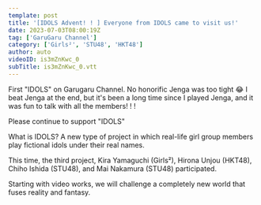 ```yaml
---
template: post
title: '[IDOLS Advent! ! ] Everyone from IDOLS came to visit us!'
date: 2023-07-03T08:00:19Z
tag: ['GaruGaru Channel']
category: ['Girls²', 'STU48', 'HKT48']
author: auto 
videoID: is3mZnKwc_0
subTitle: is3mZnKwc_0.vtt
---
```

First "IDOLS" on Garugaru Channel. No honorific Jenga was too tight 😂 I beat Jenga at the end, but it's been a long time since I played Jenga, and it was fun to talk with all the members! ! !

Please continue to support "IDOLS"

What is IDOLS?
A new type of project in which real-life girl group members play fictional idols under their real names.

This time, the third project, Kira Yamaguchi (Girls²), Hirona Unjou (HKT48), Chiho Ishida (STU48), and Mai Nakamura (STU48) participated.

Starting with video works, we will challenge a completely new world that fuses reality and fantasy.


